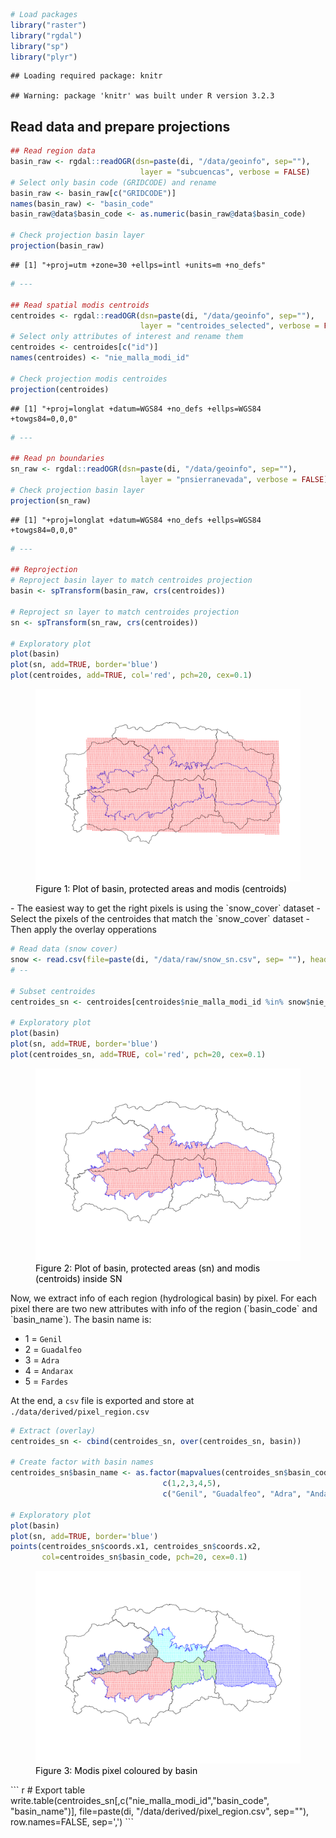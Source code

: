 ``` r
# Load packages 
library("raster")
library("rgdal")
library("sp")
library("plyr")
```

    ## Loading required package: knitr

    ## Warning: package 'knitr' was built under R version 3.2.3

Read data and prepare projections
---------------------------------

``` r
## Read region data 
basin_raw <- rgdal::readOGR(dsn=paste(di, "/data/geoinfo", sep=""),
                             layer = "subcuencas", verbose = FALSE)
# Select only basin code (GRIDCODE) and rename
basin_raw <- basin_raw[c("GRIDCODE")]
names(basin_raw) <- "basin_code"
basin_raw@data$basin_code <- as.numeric(basin_raw@data$basin_code)

# Check projection basin layer 
projection(basin_raw)
```

    ## [1] "+proj=utm +zone=30 +ellps=intl +units=m +no_defs"

``` r
# --- 

## Read spatial modis centroids 
centroides <- rgdal::readOGR(dsn=paste(di, "/data/geoinfo", sep=""),
                             layer = "centroides_selected", verbose = FALSE)
# Select only attributes of interest and rename them
centroides <- centroides[c("id")]
names(centroides) <- "nie_malla_modi_id"

# Check projection modis centroides
projection(centroides)
```

    ## [1] "+proj=longlat +datum=WGS84 +no_defs +ellps=WGS84 +towgs84=0,0,0"

``` r
# --- 

## Read pn boundaries 
sn_raw <- rgdal::readOGR(dsn=paste(di, "/data/geoinfo", sep=""),
                             layer = "pnsierranevada", verbose = FALSE)
# Check projection basin layer 
projection(sn_raw)
```

    ## [1] "+proj=longlat +datum=WGS84 +no_defs +ellps=WGS84 +towgs84=0,0,0"

``` r
# --- 

## Reprojection 
# Reproject basin layer to match centroides projection
basin <- spTransform(basin_raw, crs(centroides))

# Reproject sn layer to match centroides projection
sn <- spTransform(sn_raw, crs(centroides))

# Exploratory plot 
plot(basin)
plot(sn, add=TRUE, border='blue')
plot(centroides, add=TRUE, col='red', pch=20, cex=0.1)
```

<figure>
<a name="explora_maps"></a><img src="get_region_by_pixel_files/figure-markdown_github/unnamed-chunk-2-1.png">
<figcaption>
<span style="color:black; ">Figure 1: Plot of basin, protected areas and modis (centroids)</span>
</figcaption>
</figure>
-   The easiest way to get the right pixels is using the `snow_cover` dataset
-   Select the pixels of the centroides that match the `snow_cover` dataset
-   Then apply the overlay opperations

``` r
# Read data (snow cover)
snow <- read.csv(file=paste(di, "/data/raw/snow_sn.csv", sep= ""), header = TRUE) 
# --

# Subset centroides
centroides_sn <- centroides[centroides$nie_malla_modi_id %in% snow$nie_malla_modi_id,]

# Exploratory plot 
plot(basin)
plot(sn, add=TRUE, border='blue')
plot(centroides_sn, add=TRUE, col='red', pch=20, cex=0.1)
```

<figure>
<a name="explora_maps_sn"></a><img src="get_region_by_pixel_files/figure-markdown_github/unnamed-chunk-3-1.png">
<figcaption>
<span style="color:black; ">Figure 2: Plot of basin, protected areas (sn) and modis (centroids) inside SN</span>
</figcaption>
</figure>
Now, we extract info of each region (hydrological basin) by pixel. For each pixel there are two new attributes with info of the region (`basin_code` and `basin_name`). The basin name is:

-   1 = `Genil`
-   2 = `Guadalfeo`
-   3 = `Adra`
-   4 = `Andarax`
-   5 = `Fardes`

At the end, a `csv` file is exported and store at `./data/derived/pixel_region.csv`

``` r
# Extract (overlay)
centroides_sn <- cbind(centroides_sn, over(centroides_sn, basin))

# Create factor with basin names
centroides_sn$basin_name <- as.factor(mapvalues(centroides_sn$basin_code, 
                                  c(1,2,3,4,5), 
                                  c("Genil", "Guadalfeo", "Adra", "Andarax", "Fardes")))

# Exploratory plot
plot(basin)
plot(sn, add=TRUE, border='blue')
points(centroides_sn$coords.x1, centroides_sn$coords.x2, 
       col=centroides_sn$basin_code, pch=20, cex=0.1)
```

<figure>
<a name="explora_maps_sn_pixel"></a><img src="get_region_by_pixel_files/figure-markdown_github/unnamed-chunk-4-1.png">
<figcaption>
<span style="color:black; ">Figure 3: Modis pixel coloured by basin</span>
</figcaption>
</figure>
``` r
# Export table 
write.table(centroides_sn[,c("nie_malla_modi_id","basin_code", "basin_name")], file=paste(di, "/data/derived/pixel_region.csv", sep=""), row.names=FALSE, sep=',')
```
